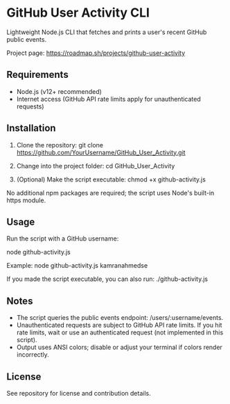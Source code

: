 # GitHub User Activity CLI

Lightweight Node.js CLI that fetches and prints a user's recent GitHub public events.

Project page: https://roadmap.sh/projects/github-user-activity

## Requirements

- Node.js (v12+ recommended)
- Internet access (GitHub API rate limits apply for unauthenticated requests)

## Installation

1. Clone the repository:
   git clone https://github.com/YourUsername/GitHub_User_Activity.git

2. Change into the project folder:
   cd GitHub_User_Activity

3. (Optional) Make the script executable:
   chmod +x github-activity.js

No additional npm packages are required; the script uses Node's built-in https module.

## Usage

Run the script with a GitHub username:

node github-activity.js <username>

Example:
node github-activity.js kamranahmedse

If you made the script executable, you can also run:
./github-activity.js <username>

## Notes

- The script queries the public events endpoint: /users/:username/events.
- Unauthenticated requests are subject to GitHub API rate limits. If you hit rate limits, wait or use an authenticated request (not implemented in this script).
- Output uses ANSI colors; disable or adjust your terminal if colors render incorrectly.

## License

See repository for license and contribution details.